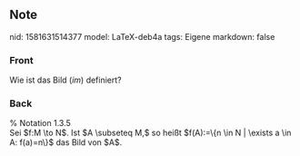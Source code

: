 ## Note
nid: 1581631514377
model: LaTeX-deb4a
tags: Eigene
markdown: false

### Front
Wie ist das Bild $(im)$ definiert?

### Back
<div>% Notation 1.3.5</div><div>
</div><div>Sei $f:M \to N$. Ist $A \subseteq M,$ so heißt $f(A):=\{n \in N | \exists a \in A: f(a)=n\}$ das Bild von $A$.
</div>
